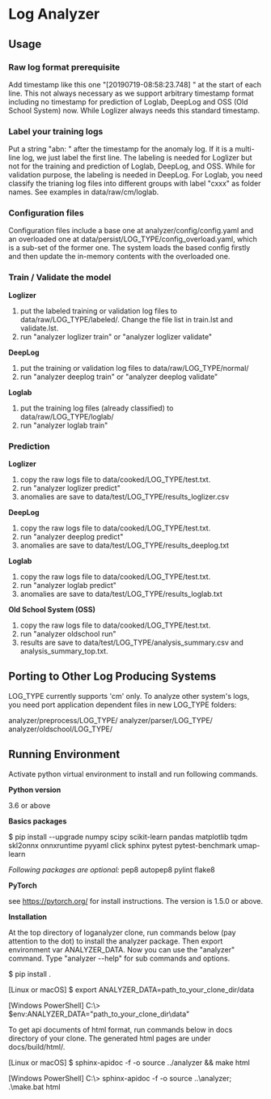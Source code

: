 # **Log Analyzer**

## **Usage**

### Raw log format prerequisite
Add timestamp like this one "[20190719-08:58:23.748] " at the start of each line. This not always necessary as we support arbitrary timestamp format including no timestamp for prediction of Loglab, DeepLog and OSS (Old School System) now. While Loglizer always needs this standard timestamp.

### Label your training logs
Put a string "abn: " after the timestamp for the anomaly log. If it is a multi-line log, we just label the first line. The labeling is needed for Loglizer but not for the training and prediction of Loglab, DeepLog, and OSS. While for validation purpose, the labeling is needed in DeepLog. For Loglab, you need classify the trianing log files into different groups with label "cxxx" as folder names. See examples in data/raw/cm/loglab.

### Configuration files

Configuration files include a base one at analyzer/config/config.yaml and an overloaded one at data/persist/LOG_TYPE/config_overload.yaml, which is a sub-set of the former one. The system loads the based config firstly and then update the in-memory contents with the overloaded one.

### Train / Validate the model

**Loglizer**

1) put the labeled training or validation log files to data/raw/LOG_TYPE/labeled/. Change the file list in train.lst and validate.lst.
2) run "analyzer loglizer train" or "analyzer loglizer validate"

**DeepLog**

1) put the training or validation log files to data/raw/LOG_TYPE/normal/
2) run "analyzer deeplog train" or "analyzer deeplog validate"

**Loglab**

1) put the training log files (already classified) to data/raw/LOG_TYPE/loglab/
2) run "analyzer loglab train"

### Prediction

**Loglizer**

1) copy the raw logs file to data/cooked/LOG_TYPE/test.txt.
2) run "analyzer loglizer predict"
3) anomalies are save to data/test/LOG_TYPE/results_loglizer.csv

**DeepLog**

1) copy the raw logs file to data/cooked/LOG_TYPE/test.txt.
2) run "analyzer deeplog predict"
3) anomalies are save to data/test/LOG_TYPE/results_deeplog.txt

**Loglab**

1) copy the raw logs file to data/cooked/LOG_TYPE/test.txt.
2) run "analyzer loglab predict"
3) anomalies are save to data/test/LOG_TYPE/results_loglab.txt

**Old School System (OSS)**

1) copy the raw logs file to data/cooked/LOG_TYPE/test.txt.
2) run "analyzer oldschool run"
3) results are save to data/test/LOG_TYPE/analysis_summary.csv and analysis_summary_top.txt.

## **Porting to Other Log Producing Systems**

LOG_TYPE currently supports 'cm' only. To analyze other system's logs, you need port application dependent files in new LOG_TYPE folders:

analyzer/preprocess/LOG_TYPE/
analyzer/parser/LOG_TYPE/
analyzer/oldschool/LOG_TYPE/

## **Running Environment**

Activate python virtual environment to install and run following commands.

**Python version**

3.6 or above

**Basics packages**

$ pip install --upgrade numpy scipy scikit-learn pandas matplotlib tqdm skl2onnx onnxruntime pyyaml click sphinx pytest pytest-benchmark umap-learn

*Following packages are optional:*
pep8 autopep8 pylint flake8

**PyTorch**

see https://pytorch.org/ for install instructions. The version is 1.5.0 or above.

**Installation**

At the top directory of loganalyzer clone, run commands below (pay attention to the dot) to install the analyzer package. Then export environment var ANALYZER_DATA. Now you can use the "analyzer" command. Type "analyzer --help" for sub commands and options.

$ pip install .

[Linux or macOS]
$ export ANALYZER_DATA=path_to_your_clone_dir/data

[Windows PowerShell]
C:\\> $env:ANALYZER_DATA="path_to_your_clone_dir\data"

To get api documents of html format, run commands below in docs directory of your clone. The generated html pages are under docs/build/html/.

[Linux or macOS]
$ sphinx-apidoc -f -o source ../analyzer && make html

[Windows PowerShell]
C:\\> sphinx-apidoc -f -o source ..\analyzer; .\make.bat html

